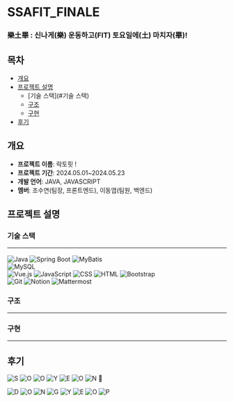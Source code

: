 # SSAFIT_FINALE

### 樂土畢 : 신나게(樂) 운동하고(FIT) 토요일에(土) 마치자(畢)! 

## 목차
- [개요](#개요)
- [프로젝트 설명](#프로젝트-설명)
  - [기술 스택](#기술 스택)
  - [구조](#구조)
  - [구현](#구현)
- [후기](#후기)

## 개요
- **프로젝트 이름**: 락토핏 ! 
- **프로젝트 기간**: 2024.05.01~2024.05.23
- **개발 언어**: JAVA, JAVASCRIPT
- **멤버**: 조수연(팀장, 프론트엔드), 이동엽(팀원, 백엔드)


  


## 프로젝트 설명

### 기술 스택<hr>
![Java](https://img.shields.io/badge/Java-000000?style=flat-square&logo=openjdk&logoColor=white)
  ![Spring Boot](https://img.shields.io/badge/Spring_Boot-6DB33F?style=flat-square&logo=spring-boot&logoColor=white)
  ![MyBatis](https://img.shields.io/badge/MyBatis-FA5941?style=flat-square&logo=mybatis&logoColor=white)  
  ![MySQL](https://img.shields.io/badge/MySQL-4479A1?style=flat-square&logo=mysql&logoColor=white)  
  ![Vue.js](https://img.shields.io/badge/Vue.js-4FC08D?style=flat-square&logo=vue.js&logoColor=white)
  ![JavaScript](https://img.shields.io/badge/JavaScript-F7DF1E?style=flat-square&logo=javascript&logoColor=black)
  ![CSS](https://img.shields.io/badge/CSS-1572B6?style=flat-square&logo=css3&logoColor=white)
  ![HTML](https://img.shields.io/badge/HTML-E34F26?style=flat-square&logo=html5&logoColor=white)
  ![Bootstrap](https://img.shields.io/badge/Bootstrap-7952B3?style=flat-square&logo=bootstrap&logoColor=white)  
  ![Git](https://img.shields.io/badge/Git-F05032?style=flat-square&logo=git&logoColor=white) 
  ![Notion](https://img.shields.io/badge/Notion-000000?style=flat-square&logo=notion&logoColor=white)
  ![Mattermost](https://img.shields.io/badge/Mattermost-0058CC?style=flat-square&logo=mattermost&logoColor=white)  


### 구조<hr>

### 구현<hr>

## 후기
  ![S](https://img.shields.io/badge/-%23FFC0CB?style=flat-square&logo=sega&logoColor=white)
  ![O](https://img.shields.io/badge/-%23FF69B4?style=flat-square&logo=opera&logoColor=white)
  ![O](https://img.shields.io/badge/-%23FF1493?style=flat-square&logo=operagx&logoColor=white)
  ![Y](https://img.shields.io/badge/-%23DB7093?style=flat-square&logo=ycombinator&logoColor=white)
  ![E](https://img.shields.io/badge/-%23C71585?style=flat-square&logo=etsy&logoColor=white)
  ![O](https://img.shields.io/badge/-%23FFB6C1?style=flat-square&logo=osano&logoColor=white)
  ![N](https://img.shields.io/badge/-%23FF00FF?style=flat-square&logo=netflix&logoColor=white)
👑
>
  ![D](https://img.shields.io/badge/-%231E90FF?style=flat-square&logo=d&logoColor=white)
  ![O](https://img.shields.io/badge/-%231A74D3?style=flat-square&logo=opera&logoColor=white)
  ![N](https://img.shields.io/badge/-%231563A9?style=flat-square&logo=naver&logoColor=white)
  ![G](https://img.shields.io/badge/-%2312428E?style=flat-square&logo=google&logoColor=white)
  ![Y](https://img.shields.io/badge/-%230F3074?style=flat-square&logo=yubico&logoColor=white)
  ![E](https://img.shields.io/badge/-%230B1E5A?style=flat-square&logo=erlang&logoColor=white)
  ![O](https://img.shields.io/badge/-%23000080?style=flat-square&logo=operagx&logoColor=white)
  ![P](https://img.shields.io/badge/-%23000040?style=flat-square&logo=planet&logoColor=white)
>
